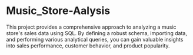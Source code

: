 # Music_Store-Aalysis
This project provides a comprehensive approach to analyzing a music store's  sales data using SQL. By defining a robust schema, importing data, and  performing various analytical queries, you can gain valuable insights into sales  performance, customer behavior, and product popularity.
